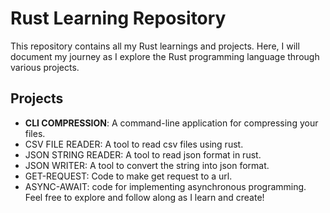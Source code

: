 # Rust Learning Repository

This repository contains all my Rust learnings and projects. Here, I will document my journey as I explore the Rust programming language through various projects.

## Projects

- **CLI COMPRESSION**: A command-line application for compressing your files.
- CSV FILE READER: A tool to read csv files using rust.
- JSON STRING READER: A tool to read json format in rust.
- JSON WRITER: A tool to convert the string into json format.
- GET-REQUEST: Code to make get request to a url.
- ASYNC-AWAIT: code for implementing asynchronous programming.
Feel free to explore and follow along as I learn and create!
